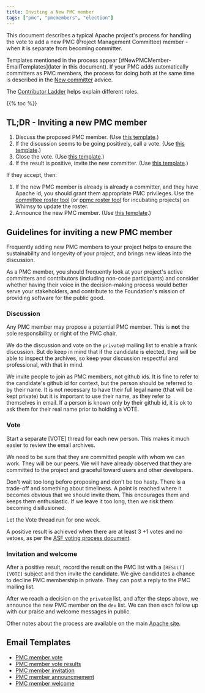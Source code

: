 ```yaml
---
title: Inviting a New PMC member
tags: ["pmc", "pmcmembers", "election"]
---
```


This document describes a typical Apache project's process for handling the
vote to add a new PMC (Project Management Committee) member - when it is
separate from becoming committer.

Templates mentioned in the process appear [#NewPMCMember-EmailTemplates](later in 
this document). If your PMC adds automatically committers as PMC members, the process
for doing both at the same time is described in the [New 
committer](https://community.apache.org/newcommitter.html) advice.

The [Contributor Ladder](https://community.apache.org/contributor-ladder.html) helps 
explain different roles.

{{% toc %}}

<a name="NewPMCMember-Summary"></a>
## TL;DR - Inviting a new PMC member

1. Discuss the proposed PMC member.  (Use [this template](templates/pmc-member-discuss.txt).)
1. If the discussion seems to be going positively, call a vote. (Use
   [this template](templates/pmc-member-vote.txt).)
1. Close the vote. (Use [this template](templates/pmc-member-results.txt).)
1. If the result is positive, invite the new committer. (Use [this
   template](templates/pmc-member-invite.txt).)

If they accept, then:

1. If the new PMC member is already is already a committer, and they have Apache id,
   you should grant them appropriate PMC privileges. Use the 
   [committee roster tool](https://whimsy.apache.org/roster/committee/) (or
   [ppmc roster tool](https://whimsy.apache.org/roster/ppmc/) for
   incubating projects) on Whimsy to update the roster.
1. Announce the new PMC member. (Use [this
   template](templates/pmc-member-announce.txt).)

<a name="#NewPMCMemberGuidelines"></a>
## Guidelines for inviting a new PMC member

Frequently adding new PMC members to your project helps to ensure the
sustainability and longevity of your project, and brings new ideas into
the discussion.

As a PMC member, you should frequently look at your
project's active committers and contributors (including non-code
participants) and consider whether having their voice in the
decision-making process would better serve your stakeholders, and
contribute to the Foundation's mission of providing software for the
public good.

<a name="NewPMCMember-Discussion"></a>
### Discussion

Any PMC member may propose a potential PMC member.
This is **not** the sole responsibility or right of the PMC chair.

We do the discussion and vote on the `private@` mailing list to enable a frank
discussion. But do keep in mind that if the candidate is elected, they
will be able to inspect the archives, so keep your discussion respectful
and professional, with that in mind.

We invite people to join as PMC members, not github ids. It is
fine to refer to the candidate's github id for context, but the person should
be referred to by their name. It is not necessary to have their full legal
name (that will be kept private) but it is important to use their name, as
they refer to themselves in email. If a person is known only by their github
id, it is ok to ask them for their real name prior to holding a VOTE.

### Vote

Start a separate [VOTE] thread for each new person. This makes it much easier
to review the email archives.

We need to be sure that they are committed people with whom we can work.
They will be our peers. We will have already observed that they are
committed to the project and graceful toward users and other developers.

Don't wait too long before proposing and don't be too hasty. There is a
trade-off and something about timeliness. A point is reached where it
becomes obvious that we should invite them. This encourages them and keeps
them enthusiastic. If we leave it too long, then we risk them becoming
disillusioned.

Let the Vote thread run for one week.

A positive result is achieved when there are at least 3 +1 votes and no vetoes,
as per the [ASF voting process
document](https://apache.org/foundation/voting).

### Invitation and welcome

After a positive result, record the result on the PMC list with a `[RESULT][VOTE]` subject
and then invite the candidate. We give candidates a chance to decline PMC membership in private.
They can post a reply to the PMC mailing list.

After we reach a decision on the `private@` list, and after the steps above, we
announce the new PMC member on the `dev` list. We can then each follow up with
our praise and welcome messages in public.

Other notes about the process are available on the main [Apache site](https://www.apache.org/dev/pmc.html#newpmcmember).

<a name="NewPMCMember-EmailTemplates"></a>
## Email Templates

* [PMC member vote](templates/pmc-member-vote.txt)
* [PMC member vote results](templates/pmc-member-results.txt)
* [PMC member invitation](templates/pmc-member-invite.txt)
* [PMC member announcmement](templates/pmc-member-announce.txt)
* [PMC member welcome](templates/pmc-member-welcome.txt)

